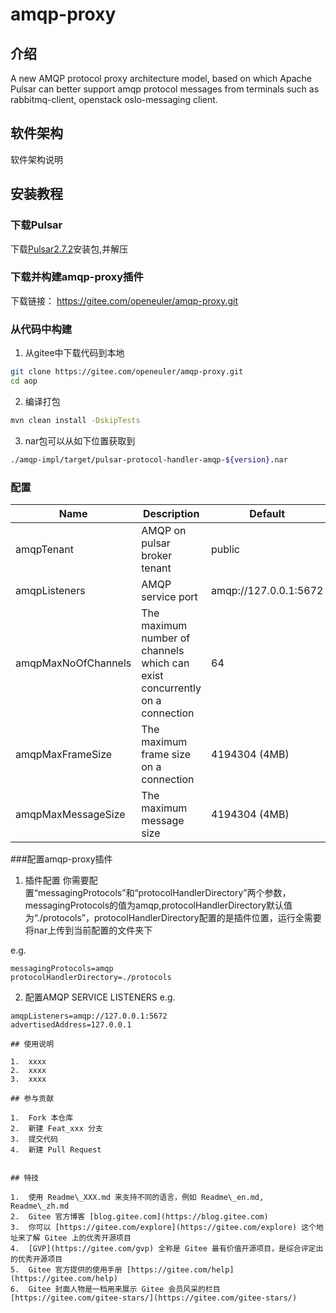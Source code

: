 # amqp-proxy

## 介绍
A new AMQP protocol proxy architecture model, based on which Apache Pulsar can better support amqp protocol messages from terminals such as rabbitmq-client, openstack oslo-messaging client.

## 软件架构
软件架构说明


## 安装教程

### 下载Pulsar
下载[Pulsar2.7.2](https://github.com/streamnative/pulsar/releases/download/v2.7.1/apache-pulsar-2.7.1-bin.tar.gz)安装包,并解压

### 下载并构建amqp-proxy插件

下载链接： https://gitee.com/openeuler/amqp-proxy.git

### 从代码中构建

1. 从gitee中下载代码到本地
```bash
git clone https://gitee.com/openeuler/amqp-proxy.git
cd aop
```
2. 编译打包
```bash
mvn clean install -DskipTests
```
3. nar包可以从如下位置获取到
```bash
./amqp-impl/target/pulsar-protocol-handler-amqp-${version}.nar
```

### 配置

|Name|Description|Default|
|---|---|---|
amqpTenant|AMQP on pulsar broker tenant|public
amqpListeners|AMQP service port|amqp://127.0.0.1:5672
amqpMaxNoOfChannels|The maximum number of channels which can exist concurrently on a connection|64
amqpMaxFrameSize|The maximum frame size on a connection|4194304 (4MB)
amqpMaxMessageSize|The maximum message size|4194304 (4MB)

###配置amqp-proxy插件

1. 插件配置
你需要配置“messagingProtocols”和“protocolHandlerDirectory”两个参数，messagingProtocols的值为amqp,protocolHandlerDirectory默认值为“./protocols”，protocolHandlerDirectory配置的是插件位置，运行全需要将nar上传到当前配置的文件夹下

e.g.
```access transformers
messagingProtocols=amqp
protocolHandlerDirectory=./protocols
```

2. 配置AMQP SERVICE LISTENERS
   e.g.
```
amqpListeners=amqp://127.0.0.1:5672
advertisedAddress=127.0.0.1

## 使用说明

1.  xxxx
2.  xxxx
3.  xxxx

## 参与贡献

1.  Fork 本仓库
2.  新建 Feat_xxx 分支
3.  提交代码
4.  新建 Pull Request


## 特技

1.  使用 Readme\_XXX.md 来支持不同的语言，例如 Readme\_en.md, Readme\_zh.md
2.  Gitee 官方博客 [blog.gitee.com](https://blog.gitee.com)
3.  你可以 [https://gitee.com/explore](https://gitee.com/explore) 这个地址来了解 Gitee 上的优秀开源项目
4.  [GVP](https://gitee.com/gvp) 全称是 Gitee 最有价值开源项目，是综合评定出的优秀开源项目
5.  Gitee 官方提供的使用手册 [https://gitee.com/help](https://gitee.com/help)
6.  Gitee 封面人物是一档用来展示 Gitee 会员风采的栏目 [https://gitee.com/gitee-stars/](https://gitee.com/gitee-stars/)

